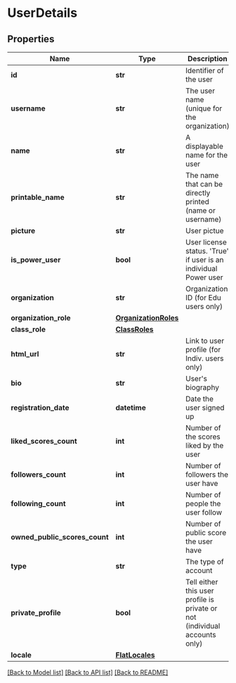 # UserDetails

## Properties
Name | Type | Description | Notes
------------ | ------------- | ------------- | -------------
**id** | **str** | Identifier of the user | [optional] 
**username** | **str** | The user name (unique for the organization) | [optional] 
**name** | **str** | A displayable name for the user | [optional] 
**printable_name** | **str** | The name that can be directly printed (name or username) | [optional] 
**picture** | **str** | User pictue | [optional] 
**is_power_user** | **bool** | User license status. &#39;True&#39; if user is an individual Power user | [optional] 
**organization** | **str** | Organization ID (for Edu users only) | [optional] 
**organization_role** | [**OrganizationRoles**](OrganizationRoles.md) |  | [optional] 
**class_role** | [**ClassRoles**](ClassRoles.md) |  | [optional] 
**html_url** | **str** | Link to user profile (for Indiv. users only) | [optional] 
**bio** | **str** | User&#39;s biography | [optional] 
**registration_date** | **datetime** | Date the user signed up | [optional] 
**liked_scores_count** | **int** | Number of the scores liked by the user | [optional] 
**followers_count** | **int** | Number of followers the user have | [optional] 
**following_count** | **int** | Number of people the user follow | [optional] 
**owned_public_scores_count** | **int** | Number of public score the user have | [optional] 
**type** | **str** | The type of account | [optional] 
**private_profile** | **bool** | Tell either this user profile is private or not (individual accounts only) | [optional] 
**locale** | [**FlatLocales**](FlatLocales.md) |  | [optional] 

[[Back to Model list]](../README.md#documentation-for-models) [[Back to API list]](../README.md#documentation-for-api-endpoints) [[Back to README]](../README.md)


